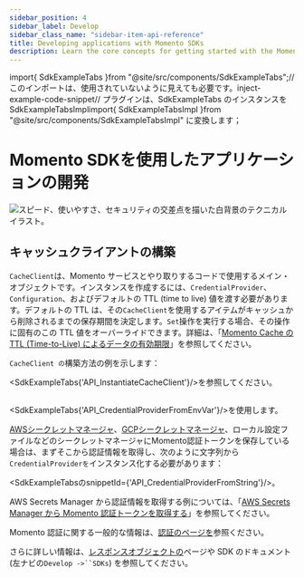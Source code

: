 ```yaml
---
sidebar_position: 4
sidebar_label: Develop
sidebar_class_name: "sidebar-item-api-reference"
title: Developing applications with Momento SDKs
description: Learn the core concepts for getting started with the Momento SDKs.
---
```


import{ SdkExampleTabs }from "@site/src/components/SdkExampleTabs";// このインポートは、使用されていないように見えても必要です。inject-example-code-snippet// プラグインは、SdkExampleTabs のインスタンスを SdkExampleTabsImplimport{ SdkExampleTabsImpl }from "@site/src/components/SdkExampleTabsImpl" に変換します；

# Momento SDKを使用したアプリケーションの開発



![スピード、使いやすさ、セキュリティの交差点を描いた白背景のテクニカルイラスト。](@site/static/img/city.jpg)

## キャッシュクライアントの構築

`CacheClient`は、Momento サービスとやり取りするコードで使用するメイン・オブジェクトです。インスタンスを作成するには、`CredentialProvider`、`Configuration`、およびデフォルトの TTL (time to live) 値を渡す必要があります。デフォルトの TTL は、その`CacheClient`を使用するアイテムがキャッシュから削除されるまでの保存期間を決定します。`Set`操作を実行する場合、その操作に固有のこの TTL 値をオーバーライドできます。詳細は、「[Momento Cache の TTL (Time-to-Live) によるデータの有効期限](./learn/how-it-works/expire-data-with-ttl)」を参照してください。

`CacheClient の`構築方法の例を示します：

\<SdkExampleTabs{'API_InstantiateCacheClient'}/>を参照してください。

##



\<SdkExampleTabs{'API_CredentialProviderFromEnvVar'}/>を使用します。

[AWSシークレットマネージャ](https://aws.amazon.com/secrets-manager/)、[GCPシークレットマネージャ](https://cloud.google.com/secret-manager)、ローカル設定ファイルなどのシークレットマネージャにMomento認証トークンを保存している場合は、まずそこから認証情報を取得し、次のように文字列から`CredentialProviderを`インスタンス化する必要があります：

\<SdkExampleTabsのsnippetId={'API_CredentialProviderFromString'}/>。

AWS Secrets Manager から認証情報を取得する例については、「[AWS Secrets Manager から Momento 認証トークンを取得する](./develop/integrations/aws-secrets-manager)」を参照してください。

Momento 認証に関する一般的な情報は、[認証のページを](./develop/authentication)参照ください。

さらに詳しい情報は、[レスポンスオブジェクトの](./develop/api-reference/response-objects)ページや SDK のドキュメント (左ナビの`Develop ->``SDKs`) を参照してください。
